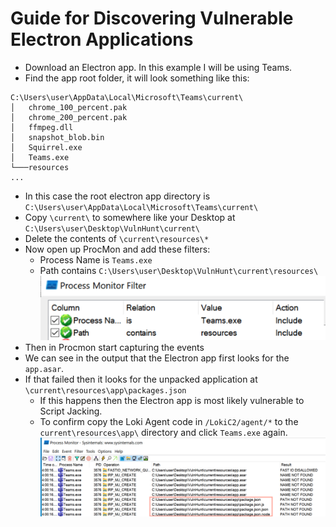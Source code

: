 # Guide for Discovering Vulnerable Electron Applications
- Download an Electron app. In this example I will be using Teams.
- Find the app root folder, it will look something like this:
```
C:\Users\user\AppData\Local\Microsoft\Teams\current\
│   chrome_100_percent.pak
│   chrome_200_percent.pak
│   ffmpeg.dll
│   snapshot_blob.bin
│   Squirrel.exe
│   Teams.exe
└───resources
...
```
- In this case the root electron app directory is `C:\Users\user\AppData\Local\Microsoft\Teams\current\`
- Copy `\current\` to somewhere like your Desktop at `C:\Users\user\Desktop\VulnHunt\current\`
- Delete the contents of `\current\resources\*`
- Now open up ProcMon and add these filters:
  - Process Name is `Teams.exe`
  - Path contains `C:\Users\user\Desktop\VulnHunt\current\resources\`
  ![](procmon1.png)
- Then in Procmon start capturing the events
- We can see in the output that the Electron app first looks for the `app.asar`.
- If that failed then it looks for the unpacked application at `\current\resources\app\packages.json`
  - If this happens then the Electron app is most likely vulnerable to Script Jacking.
  - To confirm copy the Loki Agent code in `/LokiC2/agent/*` to the `current\resources\app\` directory and click `Teams.exe` again.
  ![](procmon2.png)

